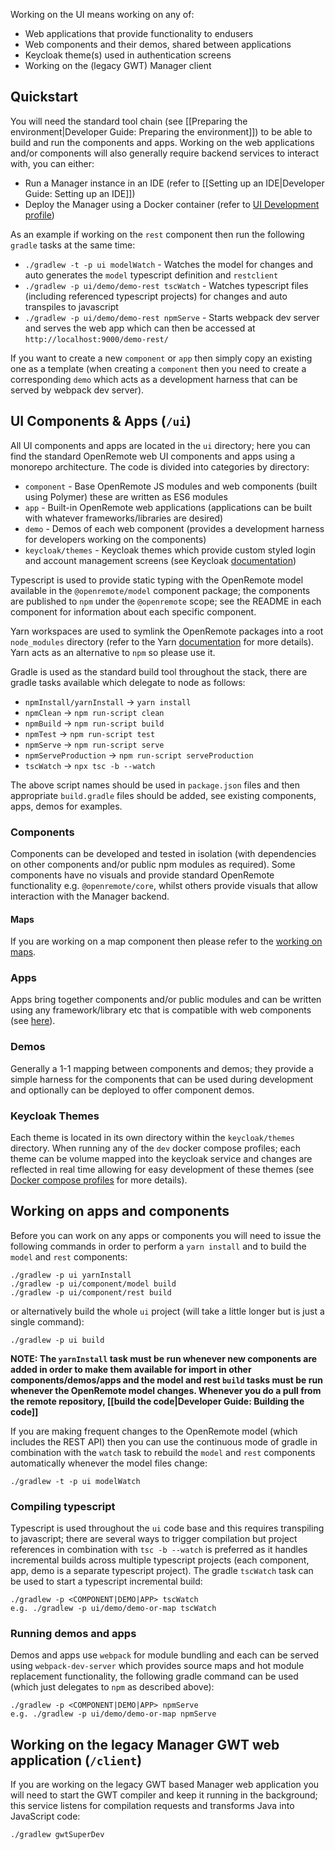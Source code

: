 Working on the UI means working on any of:

* Web applications that provide functionality to endusers
* Web components and their demos, shared between applications
* Keycloak theme(s) used in authentication screens
* Working on the (legacy GWT) Manager client

## Quickstart
You will need the standard tool chain (see [[Preparing the environment|Developer Guide: Preparing the environment]]) to be able to build and run the components and apps. Working on the web applications and/or components will also generally require backend services to interact with, you can either:

* Run a Manager instance in an IDE (refer to [[Setting up an IDE|Developer Guide: Setting up an IDE]])
* Deploy the Manager using a Docker container (refer to [UI Development profile](./Developer-Guide%3A-Docker-compose-profiles#ui-development-devyml))

As an example if working on the `rest` component then run the following `gradle` tasks at the same time:

- `./gradlew -t -p ui modelWatch` - Watches the model for changes and auto generates the `model` typescript definition and `restclient`
- `./gradlew -p ui/demo/demo-rest tscWatch` - Watches typescript files (including referenced typescript projects) for changes and auto transpiles to javascript
- `./gradlew -p ui/demo/demo-rest npmServe` - Starts webpack dev server and serves the web app which can then be accessed at `http://localhost:9000/demo-rest/`

If you want to create a new `component` or `app` then simply copy an existing one as a template (when creating a `component` then you need to create a corresponding `demo` which acts as a development harness that can be served by webpack dev server).

## UI Components & Apps (`/ui`)

All UI components and apps are located in the `ui` directory; here you can find the standard OpenRemote web UI components and apps using a monorepo architecture. The code is divided into categories by directory:

* `component` - Base OpenRemote JS modules and web components (built using Polymer) these are written as ES6 modules
* `app` - Built-in OpenRemote web applications (applications can be built with whatever frameworks/libraries are desired)
* `demo` - Demos of each web component (provides a development harness for developers working on the components)
* `keycloak/themes` - Keycloak themes which provide custom styled login and account management screens (see Keycloak [documentation](https://www.keycloak.org))

Typescript is used to provide static typing with the OpenRemote model available in the `@openremote/model` component package; the components are published to `npm` under the `@openremote` scope; see the README in each component for information about each specific component.

Yarn workspaces are used to symlink the OpenRemote packages into a root `node_modules` directory (refer to the Yarn [documentation](https://yarnpkg.com/) for more details). Yarn acts as an alternative to `npm` so please use it.

Gradle is used as the standard build tool throughout the stack, there are gradle tasks available which delegate to node as follows:

* `npmInstall/yarnInstall` -> `yarn install`
* `npmClean` -> `npm run-script clean`
* `npmBuild` -> `npm run-script build`
* `npmTest` -> `npm run-script test`
* `npmServe` -> `npm run-script serve`
* `npmServeProduction` -> `npm run-script serveProduction`
* `tscWatch` -> `npx tsc -b --watch`

The above script names should be used in `package.json` files and then appropriate `build.gradle` files should be added, see existing components, apps, demos for examples.

### Components
Components can be developed and tested in isolation (with dependencies on other components and/or public npm modules as required). Some components have no visuals and provide standard OpenRemote functionality e.g. `@openremote/core`, whilst others provide visuals that allow interaction with the Manager backend.

#### Maps
If you are working on a map component then please refer to the [working on maps](./Developer-Guide:).

### Apps
Apps bring together components and/or public modules and can be written using any framework/library etc that is
compatible with web components (see [here]([https://custom-elements-everywhere.com/)).

### Demos
Generally a 1-1 mapping between components and demos; they provide a simple harness for the components that can be used during development and optionally can be deployed to offer component demos. 

### Keycloak Themes
Each theme is located in its own directory within the `keycloak/themes` directory. When running any of the `dev` docker compose profiles; each theme can be volume mapped into the keycloak service and changes are reflected in real time allowing for easy development of these themes (see [Docker compose profiles](./Developer-Guide:-Docker-compose-profiles) for more details).

## Working on apps and components
Before you can work on any apps or components you will need to issue the following commands in order to perform a `yarn install` and to build the `model` and `rest` components:

```
./gradlew -p ui yarnInstall
./gradlew -p ui/component/model build
./gradlew -p ui/component/rest build
```

or alternatively build the whole `ui` project (will take a little longer but is just a single command):

```
./gradlew -p ui build
```

**NOTE: The `yarnInstall` task must be run whenever new components are added in order to make them available for import in other components/demos/apps and the model and rest `build` tasks must be run whenever the OpenRemote model changes. Whenever you do a pull from the remote repository, [[build the code|Developer Guide: Building the code]]**

If you are making frequent changes to the OpenRemote model (which includes the REST API) then you can use the continuous mode of gradle in combination with the `watch` task to rebuild the `model` and `rest` components automatically whenever the model files change:

```
./gradlew -t -p ui modelWatch
```

### Compiling typescript
Typescript is used throughout the `ui` code base and this requires transpiling to javascript; there are several ways to trigger compilation but project references in combination with `tsc -b --watch` is preferred as it handles incremental builds across multiple typescript projects (each component, app, demo is a separate typescript project). The gradle `tscWatch` task can be used to start a typescript incremental build:

```
./gradlew -p <COMPONENT|DEMO|APP> tscWatch
e.g. ./gradlew -p ui/demo/demo-or-map tscWatch
```

### Running demos and apps
Demos and apps use `webpack` for module bundling and each can be served using `webpack-dev-server` which provides source maps and hot module replacement functionality, the following gradle command can be used (which just delegates to `npm` as described above):

```
./gradlew -p <COMPONENT|DEMO|APP> npmServe
e.g. ./gradlew -p ui/demo/demo-or-map npmServe
```

## Working on the legacy Manager GWT web application (`/client`)
If you are working on the legacy GWT based Manager web application you will need to start the GWT compiler and keep it running in the background; this service listens for compilation requests and transforms Java into JavaScript code:
```
./gradlew gwtSuperDev
```